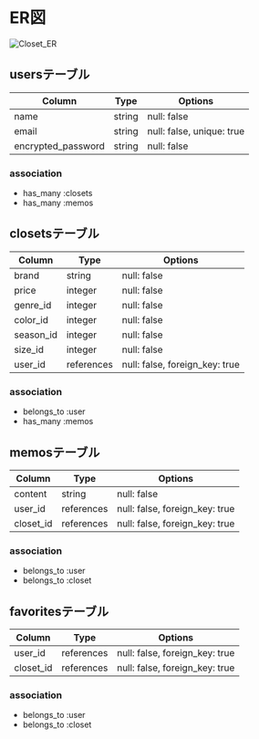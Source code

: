 # ER図
![Closet_ER](https://user-images.githubusercontent.com/109210394/186546843-996fcd79-f0f6-4432-9ff6-727df99a2480.png)

## usersテーブル

| Column            | Type   | Options                   |
| ----------------- | ------ | ------------------------- |
|name               | string | null: false               |
|email              | string | null: false, unique: true |
|encrypted_password | string | null: false               |

### association
- has_many :closets
- has_many :memos


## closetsテーブル

| Column    | Type       | Options                        |
| --------- | ---------- | ------------------------------ |
| brand     | string     | null: false                    |
| price     | integer    | null: false                    |
| genre_id  | integer    | null: false                    |
| color_id  | integer    | null: false                    |
| season_id | integer    | null: false                    |
| size_id   | integer    | null: false                    |
| user_id   | references | null: false, foreign_key: true |

### association
- belongs_to :user
- has_many :memos


## memosテーブル
| Column   | Type       | Options                        |
| -------- | ---------- | ------------------------------ |
|content   | string     | null: false                    |
|user_id   | references | null: false, foreign_key: true |
|closet_id | references | null: false, foreign_key: true |

### association
- belongs_to :user
- belongs_to :closet


## favoritesテーブル
| Column   | Type       | Options                        |
| -------- | ---------- | ------------------------------ |
|user_id   | references | null: false, foreign_key: true |
|closet_id | references | null: false, foreign_key: true |

### association
- belongs_to :user
- belongs_to :closet